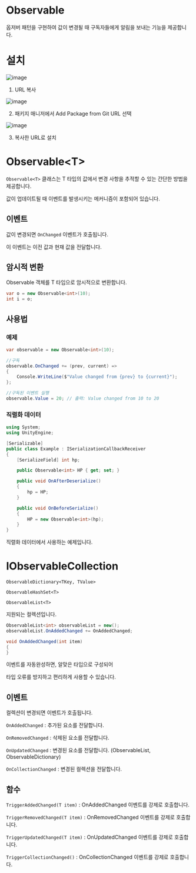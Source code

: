 # Observable

옵저버 패턴을 구현하여 값이 변경될 때 구독자들에게 알림을 보내는 기능을 제공합니다.

# 설치

![image](https://github.com/user-attachments/assets/174185db-6090-42e7-93b7-01b3f0701315)

1. URL 복사

![image](https://github.com/user-attachments/assets/f4060f1d-94aa-4a49-b001-e7a5e01316e1)

2. 패키지 매니저에서 Add Package from Git URL 선택

![image](https://github.com/user-attachments/assets/a4af4faf-2741-48ea-b525-29bc0a09688b)
   
3.  복사한 URL로 설치

# Observable\<T\>

`Observable<T>` 클래스는 T 타입의 값에서 변경 사항을 추적할 수 있는 간단한 방법을 제공합니다.

값이 업데이트될 때 이벤트를 발생시키는 메커니즘이 포함되어 있습니다.

## 이벤트
값이 변경되면 `OnChanged` 이벤트가 호출됩니다.

이 이벤트는 이전 값과 현재 값을 전달합니다.

## 암시적 변환
Observable<T> 객체를 T 타입으로 암시적으로 변환합니다.
```C#
var o = new Observable<int>(10);
int i = o;
```

## 사용법
### 예제
```C#
var observable = new Observable<int>(10);

//구독
observable.OnChanged += (prev, current) =>
{
    Console.WriteLine($"Value changed from {prev} to {current}");
};

//구독된 이벤트 실행
observable.Value = 20; // 출력: Value changed from 10 to 20
```

### 직렬화 데이터
```csharp
using System;
using UnityEngine;

[Serializable]
public class Example : ISerializationCallbackReceiver
{
	[SerializeField] int hp;

	public Observable<int> HP { get; set; }

	public void OnAfterDeserialize()
	{
		hp = HP;
	}

	public void OnBeforeSerialize()
	{
		HP = new Observable<int>(hp);
	}
}
```
직렬화 데이터에서 사용하는 예제입니다.

# IObservableCollection
`ObservableDictionary<TKey, TValue>`

`ObservableHashSet<T>`

`ObservableList<T>`

지원되는 컬렉션입니다.

```C#
ObservableList<int> observableList = new();
observableList.OnAddedChanged += OnAddedChanged;

void OnAddedChanged(int item)
{
}
```
이벤트를 자동완성하면, 알맞은 타입으로 구성되어

타입 오류를 방지하고 편리하게 사용할 수 있습니다.

## 이벤트
컬렉션이 변경되면 이벤트가 호출됩니다.

`OnAddedChanged` : 추가된 요소를 전달합니다.

`OnRemovedChanged` : 삭제된 요소를 전달합니다.

`OnUpdatedChanged` : 변경된 요소를 전달합니다. (ObservableList, ObservableDictionary)

`OnCollectionChanged` : 변경된 컬렉션을 전달합니다.

## 함수
`TriggerAddedChanged(T item)` : OnAddedChanged 이벤트를 강제로 호출합니다.  

`TriggerRemovedChanged(T item)` : OnRemovedChanged 이벤트를 강제로 호출합니다.  

`TriggerUpdatedChanged(T item)` : OnUpdatedChanged 이벤트를 강제로 호출합니다.  

`TriggerCollectionChanged()` : OnCollectionChanged 이벤트를 강제로 호출합니다.

